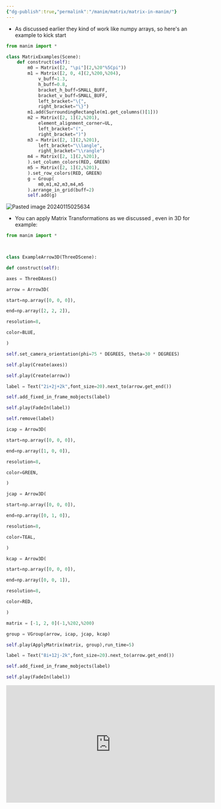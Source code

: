 ```yaml
---
{"dg-publish":true,"permalink":"/manim/matrix/matrix-in-manim/"}
---
```


- As discussed earlier they kind of work like numpy arrays, so here's an example to kick start
```python
from manim import *

class MatrixExamples(Scene):
    def construct(self):
        m0 = Matrix([2, "\pi"](2,%20"%5Cpi"))
        m1 = Matrix([2, 0, 4](2,%200,%204),
            v_buff=1.3,
            h_buff=0.8,
            bracket_h_buff=SMALL_BUFF,
            bracket_v_buff=SMALL_BUFF,
            left_bracket="\{",
            right_bracket="\}")
        m1.add(SurroundingRectangle(m1.get_columns()[1]))
        m2 = Matrix([2, 1](2,%201),
            element_alignment_corner=UL,
            left_bracket="(",
            right_bracket=")")
        m3 = Matrix([2, 1](2,%201),
            left_bracket="\\langle",
            right_bracket="\\rangle")
        m4 = Matrix([2, 1](2,%201),
        ).set_column_colors(RED, GREEN)
        m5 = Matrix([2, 1](2,%201),
        ).set_row_colors(RED, GREEN)
        g = Group(
            m0,m1,m2,m3,m4,m5
        ).arrange_in_grid(buff=2)
        self.add(g)
```
![Pasted image 20240115025634](Pasted%20image%2020240115025634.png)
- You can apply Matrix Transformations as we discussed [](Transformation%20in%20Manim.md#^a80ada) , even in 3D for example:
```python
from manim import *

  

class ExampleArrow3D(ThreeDScene):

def construct(self):

axes = ThreeDAxes()

arrow = Arrow3D(

start=np.array([0, 0, 0]),

end=np.array([2, 2, 2]),

resolution=8,

color=BLUE,

)

self.set_camera_orientation(phi=75 * DEGREES, theta=30 * DEGREES)

self.play(Create(axes))

self.play(Create(arrow))

label = Text("2i+2j+2k",font_size=20).next_to(arrow.get_end())

self.add_fixed_in_frame_mobjects(label)

self.play(FadeIn(label))

self.remove(label)

icap = Arrow3D(

start=np.array([0, 0, 0]),

end=np.array([1, 0, 0]),

resolution=8,

color=GREEN,

)

jcap = Arrow3D(

start=np.array([0, 0, 0]),

end=np.array([0, 1, 0]),

resolution=8,

color=TEAL,

)

kcap = Arrow3D(

start=np.array([0, 0, 0]),

end=np.array([0, 0, 1]),

resolution=8,

color=RED,

)

matrix = [-1, 2, 0](-1,%202,%200)

group = VGroup(arrow, icap, jcap, kcap)

self.play(ApplyMatrix(matrix, group),run_time=5)

label = Text("8i+12j-2k",font_size=20).next_to(arrow.get_end())

self.add_fixed_in_frame_mobjects(label)

self.play(FadeIn(label))
```
<iframe width="560" height="315" src="https://www.youtube.com/embed/CSiB4kypz4o?si=tJwekxsQreqETT8N" title="YouTube video player" frameborder="0" allow="accelerometer; autoplay; clipboard-write; encrypted-media; gyroscope; picture-in-picture; web-share" allowfullscreen></iframe> 
